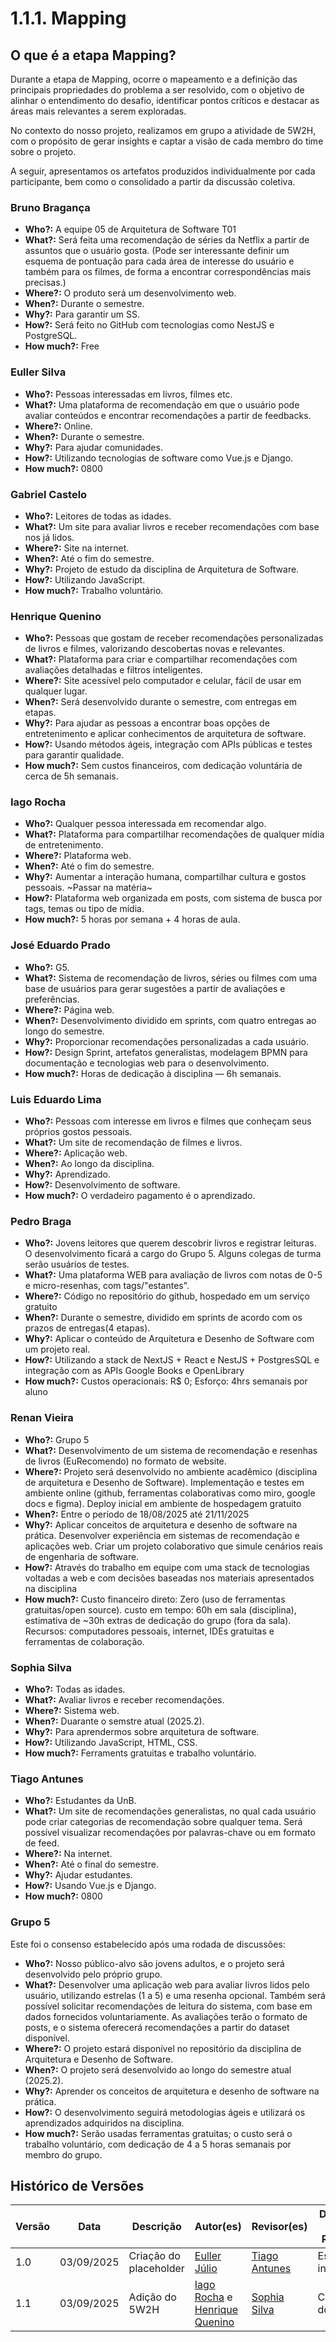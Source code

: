 # 1.1.1. Mapping

## O que é a etapa Mapping?

Durante a etapa de Mapping, ocorre o mapeamento e a definição das principais propriedades do problema a ser resolvido, com o objetivo de alinhar o entendimento do desafio, identificar pontos críticos e destacar as áreas mais relevantes a serem exploradas.

No contexto do nosso projeto, realizamos em grupo a atividade de 5W2H, com o propósito de gerar insights e captar a visão de cada membro do time sobre o projeto.

A seguir, apresentamos os artefatos produzidos individualmente por cada participante, bem como o consolidado a partir da discussão coletiva.

### Bruno Bragança

- **Who?:** A equipe 05 de Arquitetura de Software T01
- **What?:** Será feita uma recomendação de séries da Netflix a partir de assuntos que o usuário gosta. (Pode ser interessante definir um esquema de pontuação para cada área de interesse do usuário e também para os filmes, de forma a encontrar correspondências mais precisas.)
- **Where?:** O produto será um desenvolvimento web.
- **When?:** Durante o semestre.
- **Why?:** Para garantir um SS.
- **How?:** Será feito no GitHub com tecnologias como NestJS e PostgreSQL.
- **How much?:** Free

### Euller Silva

- **Who?:** Pessoas interessadas em livros, filmes etc.
- **What?:** Uma plataforma de recomendação em que o usuário pode avaliar conteúdos e encontrar recomendações a partir de feedbacks.
- **Where?:** Online.
- **When?:** Durante o semestre.
- **Why?:** Para ajudar comunidades.
- **How?:** Utilizando tecnologias de software como Vue.js e Django.
- **How much?:** 0800

### Gabriel Castelo

- **Who?:** Leitores de todas as idades.
- **What?:** Um site para avaliar livros e receber recomendações com base nos já lidos.
- **Where?:** Site na internet.
- **When?:** Até o fim do semestre.
- **Why?:** Projeto de estudo da disciplina de Arquitetura de Software.
- **How?:** Utilizando JavaScript.
- **How much?:** Trabalho voluntário.

### Henrique Quenino

- **Who?:** Pessoas que gostam de receber recomendações personalizadas de livros e filmes, valorizando descobertas novas e relevantes.
- **What?:** Plataforma para criar e compartilhar recomendações com avaliações detalhadas e filtros inteligentes.
- **Where?:** Site acessível pelo computador e celular, fácil de usar em qualquer lugar.
- **When?:** Será desenvolvido durante o semestre, com entregas em etapas.
- **Why?:** Para ajudar as pessoas a encontrar boas opções de entretenimento e aplicar conhecimentos de arquitetura de software.
- **How?:** Usando métodos ágeis, integração com APIs públicas e testes para garantir qualidade.
- **How much?:** Sem custos financeiros, com dedicação voluntária de cerca de 5h semanais.

### Iago Rocha

- **Who?:** Qualquer pessoa interessada em recomendar algo.
- **What?:** Plataforma para compartilhar recomendações de qualquer mídia de entretenimento.
- **Where?:** Plataforma web.
- **When?:** Até o fim do semestre.
- **Why?:** Aumentar a interação humana, compartilhar cultura e gostos pessoais. ~Passar na matéria~
- **How?:** Plataforma web organizada em posts, com sistema de busca por tags, temas ou tipo de mídia.
- **How much?:** 5 horas por semana + 4 horas de aula.

### José Eduardo Prado

- **Who?:** G5.
- **What?:** Sistema de recomendação de livros, séries ou filmes com uma base de usuários para gerar sugestões a partir de avaliações e preferências.
- **Where?:** Página web.
- **When?:** Desenvolvimento dividido em sprints, com quatro entregas ao longo do semestre.
- **Why?:** Proporcionar recomendações personalizadas a cada usuário.
- **How?:** Design Sprint, artefatos generalistas, modelagem BPMN para documentação e tecnologias web para o desenvolvimento.
- **How much?:** Horas de dedicação à disciplina — 6h semanais.

### Luis Eduardo Lima

- **Who?:** Pessoas com interesse em livros e filmes que conheçam seus próprios gostos pessoais.
- **What?:** Um site de recomendação de filmes e livros.
- **Where?:** Aplicação web.
- **When?:** Ao longo da disciplina.
- **Why?:** Aprendizado.
- **How?:** Desenvolvimento de software.
- **How much?:** O verdadeiro pagamento é o aprendizado.

### Pedro Braga

- **Who?:** Jovens leitores que querem descobrir livros e registrar leituras. O desenvolvimento ficará a cargo do Grupo 5. Alguns colegas de turma serão usuários de testes.
- **What?:** Uma plataforma WEB para avaliação de livros com notas de 0-5 e micro-resenhas, com tags/"estantes".
- **Where?:** Código no repositório do github, hospedado em um serviço gratuito
- **When?:** Durante o semestre, dividido em sprints de acordo com os prazos de entregas(4 etapas).
- **Why?:** Aplicar o conteúdo de Arquitetura e Desenho de Software com um projeto real.
- **How?:** Utilizando a stack de NextJS + React e NestJS + PostgresSQL e integração com as APIs Google Books e OpenLibrary
- **How much?:** Custos operacionais: R$ 0; Esforço: 4hrs semanais por aluno

### Renan Vieira

- **Who?:** Grupo 5
- **What?:** Desenvolvimento de um sistema de recomendação e resenhas de livros (EuRecomendo) no formato de website.
- **Where?:** Projeto será desenvolvido no ambiente acadêmico (disciplina de arquitetura e Desenho de Software). Implementação e testes em ambiente online (github, ferramentas colaborativas como miro, google docs e figma). Deploy inicial em ambiente de hospedagem gratuito
- **When?:** Entre o período de 18/08/2025 até 21/11/2025
- **Why?:** Aplicar conceitos de arquitetura e desenho de software na prática. Desenvolver experiência em sistemas de recomendação e aplicações web. Criar um projeto colaborativo que simule cenários reais de engenharia de software.
- **How?:** Através do trabalho em equipe com uma stack de tecnologias voltadas a web e com decisões baseadas nos materiais apresentados na disciplina
- **How much?:** Custo financeiro direto: Zero (uso de ferramentas gratuitas/open source).
custo em tempo: 60h em sala (disciplina), estimativa de ~30h extras de dedicação do grupo (fora da sala). Recursos: computadores pessoais, internet, IDEs gratuitas e ferramentas de colaboração.

### Sophia Silva

- **Who?:** Todas as idades.
- **What?:** Avaliar livros e receber recomendações.
- **Where?:** Sistema web.
- **When?:** Duarante o semstre atual (2025.2).
- **Why?:** Para aprendermos sobre arquitetura de software.
- **How?:** Utilizando JavaScript, HTML, CSS.
- **How much?:** Ferraments gratuitas e trabalho voluntário.

### Tiago Antunes

- **Who?:** Estudantes da UnB.
- **What?:** Um site de recomendações generalistas, no qual cada usuário pode criar categorias de recomendação sobre qualquer tema. Será possível visualizar recomendações por palavras-chave ou em formato de feed.
- **Where?:** Na internet.
- **When?:** Até o final do semestre.
- **Why?:** Ajudar estudantes.
- **How?:** Usando Vue.js e Django.
- **How much?:** 0800

### Grupo 5

Este foi o consenso estabelecido após uma rodada de discussões:

- **Who?:** Nosso público-alvo são jovens adultos, e o projeto será desenvolvido pelo próprio grupo.
- **What?:** Desenvolver uma aplicação web para avaliar livros lidos pelo usuário, utilizando estrelas (1 a 5) e uma resenha opcional. Também será possível solicitar recomendações de leitura do sistema, com base em dados fornecidos voluntariamente. As avaliações terão o formato de posts, e o sistema oferecerá recomendações a partir do dataset disponível.
- **Where?:** O projeto estará disponível no repositório da disciplina de Arquitetura e Desenho de Software.
- **When?:** O projeto será desenvolvido ao longo do semestre atual (2025.2).
- **Why?:** Aprender os conceitos de arquitetura e desenho de software na prática.
- **How?:** O desenvolvimento seguirá metodologias ágeis e utilizará os aprendizados adquiridos na disciplina.
- **How much?:** Serão usadas ferramentas gratuitas; o custo será o trabalho voluntário, com dedicação de 4 a 5 horas semanais por membro do grupo.

## Histórico de Versões

| Versão | Data       | Descrição              | Autor(es)                                      | Revisor(es)                                       | Detalhes da Revisão |
| ------ | ---------- | ---------------------- | ---------------------------------------------- | ------------------------------------------------- | ------------------- |
| 1.0    | 03/09/2025 | Criação do placeholder | [Euller Júlio](https://github.com/potatoyz908) | [Tiago Antunes](https://github.com/TiagoBalieiro) | Estrutura inicial   |
| 1.1    | 03/09/2025 | Adição do 5W2H         | [Iago Rocha](https://github.com/iagorrr) e [Henrique Quenino](https://github.com/henriquecq)       |  [Sophia Silva](https://github.com/Sophiassilva)  | Conteúdo do 5W2H   |
